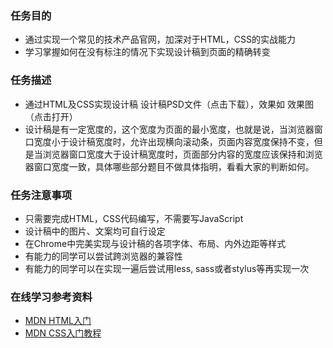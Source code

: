 ### 任务目的
 * 通过实现一个常见的技术产品官网，加深对于HTML，CSS的实战能力
 * 学习掌握如何在没有标注的情况下实现设计稿到页面的精确转变
 
### 任务描述
 * 通过HTML及CSS实现设计稿 设计稿PSD文件（点击下载），效果如 效果图（点击打开）
 * 设计稿是有一定宽度的，这个宽度为页面的最小宽度，也就是说，当浏览器窗口宽度小于设计稿宽度时，允许出现横向滚动条，页面内容宽度保持不变，但是当浏览器窗口宽度大于设计稿宽度时，页面部分内容的宽度应该保持和浏览器窗口宽度一致，具体哪些部分题目不做具体指明，看看大家的判断如何。
 
### 任务注意事项
 * 只需要完成HTML，CSS代码编写，不需要写JavaScript
 * 设计稿中的图片、文案均可自行设定
 * 在Chrome中完美实现与设计稿的各项字体、布局、内外边距等样式
 * 有能力的同学可以尝试跨浏览器的兼容性
 * 有能力的同学可以在实现一遍后尝试用less, sass或者stylus等再实现一次
 
### 在线学习参考资料
 * [MDN HTML入门](https://developer.mozilla.org/zh-CN/docs/Web/Guide/HTML/Introduction)
 * [MDN CSS入门教程](https://developer.mozilla.org/zh-CN/docs/Web/Guide/CSS/Getting_started)
